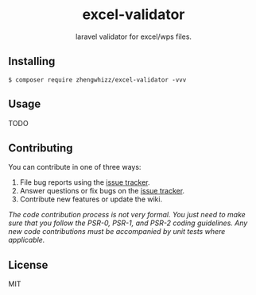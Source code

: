 <h1 align="center"> excel-validator </h1>

<p align="center"> laravel validator for excel/wps files.</p>

## Installing

```shell
$ composer require zhengwhizz/excel-validator -vvv
```

## Usage

TODO

## Contributing

You can contribute in one of three ways:

1. File bug reports using the [issue tracker](https://github.com/zhengwhizz/excel-validator/issues).
2. Answer questions or fix bugs on the [issue tracker](https://github.com/zhengwhizz/excel-validator/issues).
3. Contribute new features or update the wiki.

_The code contribution process is not very formal. You just need to make sure that you follow the PSR-0, PSR-1, and PSR-2 coding guidelines. Any new code contributions must be accompanied by unit tests where applicable._

## License

MIT
